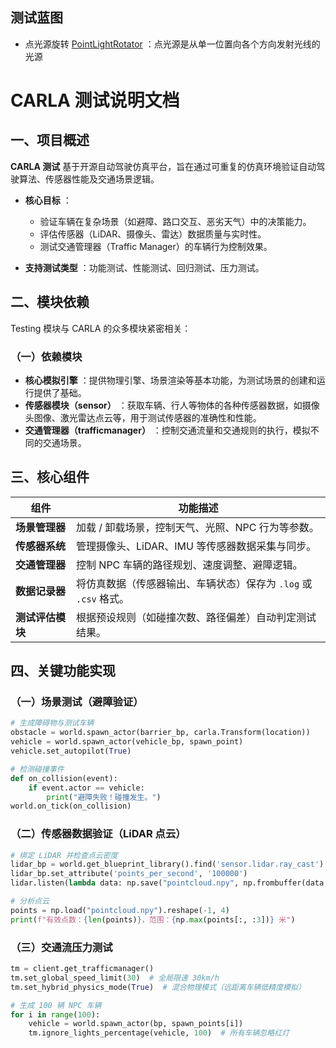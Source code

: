 ## 测试蓝图

* 点光源旋转 [PointLightRotator](https://bitbucket.org/carla-simulator/carla-content/src/master/Blueprints/Testing/PointLightRotator.uasset) ：点光源是从单一位置向各个方向发射光线的光源

# CARLA 测试说明文档

## 一、项目概述
**CARLA 测试** 基于开源自动驾驶仿真平台，旨在通过可重复的仿真环境验证自动驾驶算法、传感器性能及交通场景逻辑。

- **核心目标** ：
  - 验证车辆在复杂场景（如避障、路口交互、恶劣天气）中的决策能力。
  - 评估传感器（LiDAR、摄像头、雷达）数据质量与实时性。
  - 测试交通管理器（Traffic Manager）的车辆行为控制效果。

- **支持测试类型** ：功能测试、性能测试、回归测试、压力测试。

## 二、模块依赖

Testing 模块与 CARLA 的众多模块紧密相关：

### （一）依赖模块

  * **核心模拟引擎** ：提供物理引擎、场景渲染等基本功能，为测试场景的创建和运行提供了基础。
  * **传感器模块（sensor）** ：获取车辆、行人等物体的各种传感器数据，如摄像头图像、激光雷达点云等，用于测试传感器的准确性和性能。
  * **交通管理器（trafficmanager）** ：控制交通流量和交通规则的执行，模拟不同的交通场景。


## 三、核心组件

| 组件                | 功能描述                                                                 |
|---------------------|--------------------------------------------------------------------------|
| **场景管理器**      | 加载 / 卸载场景，控制天气、光照、NPC 行为等参数。                        |
| **传感器系统**      | 管理摄像头、LiDAR、IMU 等传感器数据采集与同步。                          |
| **交通管理器**      | 控制 NPC 车辆的路径规划、速度调整、避障逻辑。                            |
| **数据记录器**      | 将仿真数据（传感器输出、车辆状态）保存为 `.log` 或 `.csv` 格式。          |
| **测试评估模块**    | 根据预设规则（如碰撞次数、路径偏差）自动判定测试结果。                    |


## 四、关键功能实现

### （一）场景测试（避障验证）

```python
# 生成障碍物与测试车辆
obstacle = world.spawn_actor(barrier_bp, carla.Transform(location))
vehicle = world.spawn_actor(vehicle_bp, spawn_point)
vehicle.set_autopilot(True)

# 检测碰撞事件
def on_collision(event):
    if event.actor == vehicle:
        print("避障失败！碰撞发生。")
world.on_tick(on_collision)
```

### （二）传感器数据验证（LiDAR 点云）

```python
# 绑定 LiDAR 并检查点云密度
lidar_bp = world.get_blueprint_library().find('sensor.lidar.ray_cast')
lidar_bp.set_attribute('points_per_second', '100000')
lidar.listen(lambda data: np.save("pointcloud.npy", np.frombuffer(data.raw_data, dtype=np.float32))

# 分析点云
points = np.load("pointcloud.npy").reshape(-1, 4)
print(f"有效点数：{len(points)}，范围：{np.max(points[:, :3])} 米")
```

### （三）交通流压力测试

```python
tm = client.get_trafficmanager()
tm.set_global_speed_limit(30)  # 全局限速 30km/h
tm.set_hybrid_physics_mode(True)  # 混合物理模式（远距离车辆低精度模拟）

# 生成 100 辆 NPC 车辆
for i in range(100):
    vehicle = world.spawn_actor(bp, spawn_points[i])
    tm.ignore_lights_percentage(vehicle, 100)  # 所有车辆忽略红灯
```

